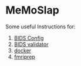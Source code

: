 # MeMoSlap

Some useful Instructions for:

1. [BIDS Config](./instructions/bids_config.md)
2. [BIDS validator](./instructions/bids_validator.md)
3. [docker](./instructions/docker.md)
4. [fmriprep](./instructions/fmriprep.md)
